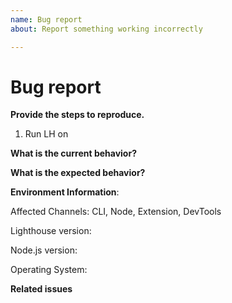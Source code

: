 ```yaml
---
name: Bug report
about: Report something working incorrectly

---
```


<!-- Before creating an issue please make sure you are using the latest version and have checked for duplicate issues. -->

# Bug report

**Provide the steps to reproduce.**
1. Run LH on <affected url>

**What is the current behavior?**

**What is the expected behavior?**


**Environment Information**:

Affected Channels: CLI, Node, Extension, DevTools

Lighthouse version:

Node.js version:

Operating System:

**Related issues**
